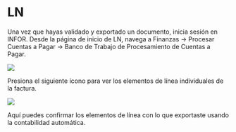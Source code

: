 # LN

Una vez que hayas validado y exportado un documento, inicia sesión en INFOR. Desde la página de inicio de LN, navega a Finanzas → Procesar Cuentas a Pagar → Banco de Trabajo de Procesamiento de Cuentas a Pagar.

![](https://lh7-us.googleusercontent.com/7fLK1plDBSQjBwad8yGVJMJQuVJoXcN2B-KtFKI-lnA7P7B1E7QV-RCsLWih57lcKKEJJlowolkLsSmXGEaOr7MLUWbrYrMmdMYUPzgIF0lRVoo_vwrgxE081oFB04qfZ3mF5Z29vbTMIPi1I8PfQoM)

Presiona el siguiente ícono para ver los elementos de línea individuales de la factura.

![](https://lh7-us.googleusercontent.com/pbvFiudy0xpItlMyi2h047J3edFK7Vmz5zxJqk5q82XVwT42EHnCdscu-P0I-Yg4L9Fv7iA9dIipiJY5FlUMFxsXHNTftgodKWiXRRLeQoAcTfxkfySVWxqBzMvrJfx_eFijHC-Mnz7laYSrr3utkSI)

Aquí puedes confirmar los elementos de línea con lo que exportaste usando la contabilidad automática.
